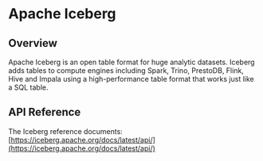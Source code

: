 # Apache Iceberg

## Overview

Apache Iceberg is an open table format for huge analytic datasets. Iceberg adds tables to compute
engines including Spark, Trino, PrestoDB, Flink, Hive and Impala using a high-performance table
format that works just like a SQL table.

## API Reference

The Iceberg reference documents:
[https://iceberg.apache.org/docs/latest/api/](https://iceberg.apache.org/docs/latest/api/)
